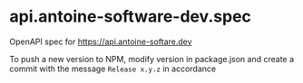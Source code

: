 # api.antoine-software-dev.spec

OpenAPI spec for https://api.antoine-softare.dev

To push a new version to NPM, modify version in package.json and create a commit with the message `Release x.y.z` in accordance